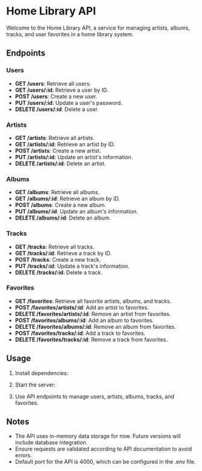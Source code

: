 # Home Library API

Welcome to the Home Library API, a service for managing artists, albums, tracks, and user favorites in a home library system.

## Endpoints

### Users

- **GET /users**: Retrieve all users.
- **GET /users/:id**: Retrieve a user by ID.
- **POST /users**: Create a new user.
- **PUT /users/:id**: Update a user's password.
- **DELETE /users/:id**: Delete a user.

### Artists

- **GET /artists**: Retrieve all artists.
- **GET /artists/:id**: Retrieve an artist by ID.
- **POST /artists**: Create a new artist.
- **PUT /artists/:id**: Update an artist's information.
- **DELETE /artists/:id**: Delete an artist.

### Albums

- **GET /albums**: Retrieve all albums.
- **GET /albums/:id**: Retrieve an album by ID.
- **POST /albums**: Create a new album.
- **PUT /albums/:id**: Update an album's information.
- **DELETE /albums/:id**: Delete an album.

### Tracks

- **GET /tracks**: Retrieve all tracks.
- **GET /tracks/:id**: Retrieve a track by ID.
- **POST /tracks**: Create a new track.
- **PUT /tracks/:id**: Update a track's information.
- **DELETE /tracks/:id**: Delete a track.

### Favorites

- **GET /favorites**: Retrieve all favorite artists, albums, and tracks.
- **POST /favorites/artists/:id**: Add an artist to favorites.
- **DELETE /favorites/artists/:id**: Remove an artist from favorites.
- **POST /favorites/albums/:id**: Add an album to favorites.
- **DELETE /favorites/albums/:id**: Remove an album from favorites.
- **POST /favorites/tracks/:id**: Add a track to favorites.
- **DELETE /favorites/tracks/:id**: Remove a track from favorites.

## Usage

1. Install dependencies:

2. Start the server:

3. Use API endpoints to manage users, artists, albums, tracks, and favorites.

## Notes

- The API uses in-memory data storage for now. Future versions will include database integration.
- Ensure requests are validated according to API documentation to avoid errors.
- Default port for the API is 4000, which can be configured in the .env file.


